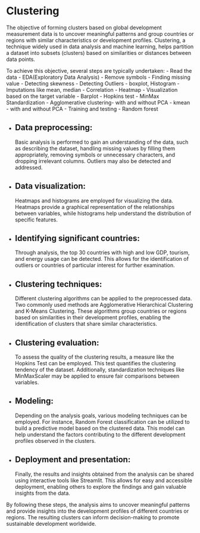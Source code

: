 # Clustering
The objective of forming clusters based on global development measurement data is to uncover meaningful patterns and group countries or regions with similar characteristics or development profiles. Clustering, a technique widely used in data analysis and machine learning, helps partition a dataset into subsets (clusters) based on similarities or distances between data points.

To achieve this objective, several steps are typically undertaken:
     - Read the data
     - EDA(Exploratory Data Analysis)
         - Remove symbols
         - Finding missing value
         - Detecting skewness
         - Detecting Outliers - boxplot, Histogram
         - Imputations like mean, median
         - Correlation - Heatmap
         - Visualization based on the target variable - Barplot
      - Hopkins test
      - MinMax Standardization
      - Agglomerative clustering- with and without PCA
      - kmean - with and without PCA
      - Training and testing 
      - Random forest

- ## Data preprocessing:
  Basic analysis is performed to gain an understanding of the data, such as describing the dataset, handling missing values by filling them appropriately, removing symbols or unnecessary characters, and dropping irrelevant columns. Outliers may also be detected and addressed.

- ## Data visualization:
  Heatmaps and histograms are employed for visualizing the data. Heatmaps provide a graphical representation of the relationships between variables, while histograms help understand the distribution of specific features.

- ## Identifying significant countries:
  Through analysis, the top 30 countries with high and low GDP, tourism, and energy usage can be detected. This allows for the identification of outliers or countries of particular interest for further examination.

- ## Clustering techniques: 
  Different clustering algorithms can be applied to the preprocessed data. Two commonly used methods are Agglomerative Hierarchical Clustering and K-Means Clustering. These algorithms group countries or regions based on similarities in their development profiles, enabling the identification of clusters that share similar characteristics.

- ## Clustering evaluation: 
  To assess the quality of the clustering results, a measure like the Hopkins Test can be employed. This test quantifies the clustering tendency of the dataset. Additionally, standardization techniques like MinMaxScaler may be applied to ensure fair comparisons between variables.

- ## Modeling:
  Depending on the analysis goals, various modeling techniques can be employed. For instance, Random Forest classification can be utilized to build a predictive model based on the clustered data. This model can help understand the factors contributing to the different development profiles observed in the clusters.

- ## Deployment and presentation:
  Finally, the results and insights obtained from the analysis can be shared using interactive tools like Streamlit. This allows for easy and accessible deployment, enabling others to explore the findings and gain valuable insights from the data.

By following these steps, the analysis aims to uncover meaningful patterns and provide insights into the development profiles of different countries or regions. The resulting clusters can inform decision-making to promote sustainable development worldwide.






